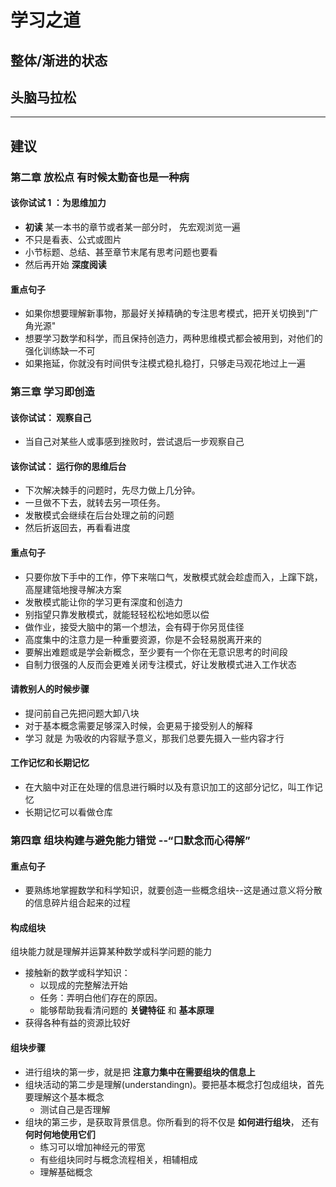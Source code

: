 # 学习之道
## 整体/渐进的状态

## 头脑马拉松

----
## 建议
### 第二章 放松点 有时候太勤奋也是一种病
#### 该你试试 1 ：为思维加力
* **初读** 某一本书的章节或者某一部分时， 先宏观浏览一遍
* 不只是看表、公式或图片
* 小节标题、总结、甚至章节末尾有思考问题也要看
* 然后再开始 **深度阅读**

#### 重点句子
* 如果你想要理解新事物，那最好关掉精确的专注思考模式，把开关切换到"广角光源"
* 想要学习数学和科学，而且保持创造力，两种思维模式都会被用到，对他们的强化训练缺一不可
* 如果拖延，你就没有时间供专注模式稳扎稳打，只够走马观花地过上一遍

### 第三章 学习即创造
#### 该你试试： 观察自己
* 当自己对某些人或事感到挫败时，尝试退后一步观察自己

#### 该你试试： 运行你的思维后台
* 下次解决棘手的问题时，先尽力做上几分钟。
* 一旦做不下去，就转去另一项任务。
* 发散模式会继续在后台处理之前的问题
* 然后折返回去，再看看进度

#### 重点句子
* 只要你放下手中的工作，停下来喘口气，发散模式就会趁虚而入，上蹿下跳，高屋建瓴地搜寻解决方案
* 发散模式能让你的学习更有深度和创造力
* 别指望只靠发散模式，就能轻轻松松地如愿以偿
* 做作业，接受大脑中的第一个想法，会有碍于你另觅佳径
* 高度集中的注意力是一种重要资源，你是不会轻易脱离开来的
* 要解出难题或是学会新概念，至少要有一个你在无意识思考的时间段
* 自制力很强的人反而会更难关闭专注模式，好让发散模式进入工作状态

#### 请教别人的时候步骤
* 提问前自己先把问题大卸八块
* 对于基本概念需要足够深入时候，会更易于接受别人的解释
* 学习 就是 为吸收的内容赋予意义，那我们总要先摄入一些内容才行

#### 工作记忆和长期记忆
* 在大脑中对正在处理的信息进行瞬时以及有意识加工的这部分记忆，叫工作记忆
* 长期记忆可以看做仓库

### 第四章 组块构建与避免能力错觉 --“口默念而心得解”
#### 重点句子
* 要熟练地掌握数学和科学知识，就要创造一些概念组块--这是通过意义将分散的信息碎片组合起来的过程

#### 构成组块
组块能力就是理解并运算某种数学或科学问题的能力
* 接触新的数学或科学知识：
  * 以现成的完整解法开始
  * 任务：弄明白他们存在的原因。
  * 能够帮助我看清问题的 **关键特征** 和 **基本原理**
* 获得各种有益的资源比较好

#### 组块步骤
* 进行组块的第一步，就是把 **注意力集中在需要组块的信息上**
* 组块活动的第二步是理解(understandingn)。要把基本概念打包成组块，首先要理解这个基本概念
  * 测试自己是否理解
* 组块的第三步，是获取背景信息。你所看到的将不仅是 **如何进行组块**， 还有 **何时何地使用它们**
  * 练习可以增加神经元的带宽
  * 有些组块同时与概念流程相关，相辅相成
  * 理解基础概念
